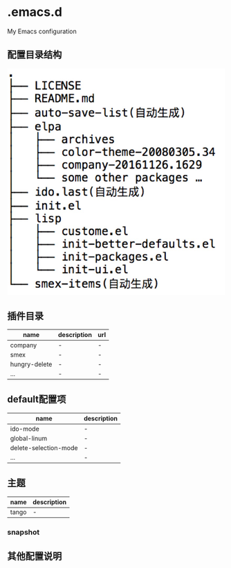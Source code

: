 # .emacs.d
My Emacs configuration


## 配置目录结构

![dir](https://raw.githubusercontent.com/toastsgithub/.emacs.d/master/dir.png)

## 插件目录

|name|description|url|
|---|---|---|
|company|-|-|
|smex|-|-|
|hungry-delete|-|-|
|...|-|-|

## default配置项
|name|description|
|---|---|
|ido-mode|-|
|global-linum|-|
|delete-selection-mode|-|
|...|-|

## 主题
|name|description|
|---|---|
|tango|-|

### snapshot

## 其他配置说明
